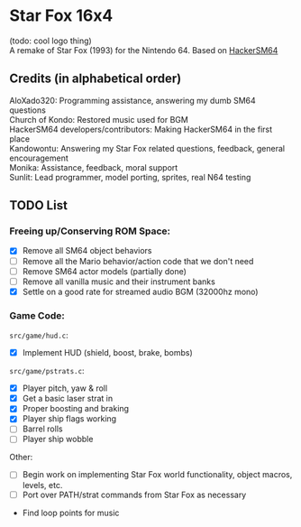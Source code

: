 # Star Fox 16x4
(todo: cool logo thing)  
A remake of Star Fox (1993) for the Nintendo 64.
Based on [HackerSM64](https://github.com/HackerN64/HackerSM64)

## Credits (in alphabetical order)
AloXado320: Programming assistance, answering my dumb SM64 questions  
Church of Kondo: Restored music used for BGM  
HackerSM64 developers/contributors: Making HackerSM64 in the first place  
Kandowontu: Answering my Star Fox related questions, feedback, general encouragement  
Monika: Assistance, feedback, moral support  
Sunlit: Lead programmer, model porting, sprites, real N64 testing  

## TODO List

### Freeing up/Conserving ROM Space:
- [X] Remove all SM64 object behaviors  
- [ ] Remove all the Mario behavior/action code that we don't need 
- [ ] Remove SM64 actor models (partially done)  
- [ ] Remove all vanilla music and their instrument banks
- [x] Settle on a good rate for streamed audio BGM (32000hz mono)  

### Game Code:
``src/game/hud.c``:  

- [X] Implement HUD (shield, boost, brake, bombs)  

``src/game/pstrats.c``:  

- [x] Player pitch, yaw & roll  
- [X] Get a basic laser strat in  
- [x] Proper boosting and braking  
- [x] Player ship flags working  
- [ ] Barrel rolls
- [ ] Player ship wobble

Other:  
- [ ] Begin work on implementing Star Fox world functionality, object macros, levels, etc.  
- [ ] Port over PATH/strat commands from Star Fox as necessary  
- Find loop points for music  